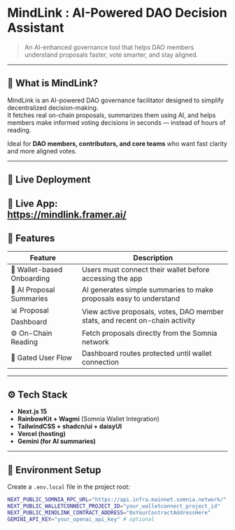 # MindLink : AI-Powered DAO Decision Assistant

> An AI-enhanced governance tool that helps DAO members understand proposals faster, vote smarter, and stay aligned.

---

## 📌 What is MindLink?

MindLink is an AI-powered DAO governance facilitator designed to simplify decentralized decision-making.  
It fetches real on-chain proposals, summarizes them using AI, and helps members make informed voting decisions in seconds — instead of hours of reading.

Ideal for **DAO members, contributors, and core teams** who want fast clarity and more aligned votes.

---

## 🚀 Live Deployment

🔗 **Live App:**  
https://mindlink.framer.ai/
---

## 🧩 Features

| Feature | Description |
|--------|--------------|
| 🔗 Wallet-based Onboarding | Users must connect their wallet before accessing the app |
| 🧠 AI Proposal Summaries | AI generates simple summaries to make proposals easy to understand |
| 📊 Proposal Dashboard | View active proposals, votes, DAO member stats, and recent on-chain activity |
| ⚙️ On-Chain Reading | Fetch proposals directly from the Somnia network |
| 🔐 Gated User Flow | Dashboard routes protected until wallet connection |

---

## ⚙️ Tech Stack

- **Next.js 15**
- **RainbowKit + Wagmi** (Somnia Wallet Integration)
- **TailwindCSS + shadcn/ui + daisyUI**
- **Vercel (hosting)**
- **Gemini (for AI summaries)** 

---

## 🔧 Environment Setup

Create a `.env.local` file in the project root:

```bash
NEXT_PUBLIC_SOMNIA_RPC_URL="https://api.infra.mainnet.somnia.network/"
NEXT_PUBLIC_WALLETCONNECT_PROJECT_ID="your_walletconnect_project_id"
NEXT_PUBLIC_MINDLINK_CONTRACT_ADDRESS="0xYourContractAddressHere"
GEMINI_API_KEY="your_openai_api_key" # optional

